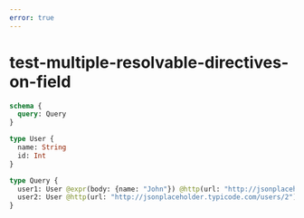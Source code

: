 ```yaml
---
error: true
---
```


# test-multiple-resolvable-directives-on-field

```graphql @schema
schema {
  query: Query
}

type User {
  name: String
  id: Int
}

type Query {
  user1: User @expr(body: {name: "John"}) @http(url: "http://jsonplaceholder.typicode.com/users/1")
  user2: User @http(url: "http://jsonplaceholder.typicode.com/users/2") @call(steps: [{query: "something"}])
}
```
